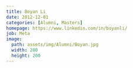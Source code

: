 ```yaml
---
title: Boyan Li
date: 2012-12-01
categories: [Alumni, Masters]
homepage: https://www.linkedin.com/in/boyanli/
job: Meta
image:
  path: assets/img/Alumni/Boyan.jpg
  width: 200
  height: 200
---
```


